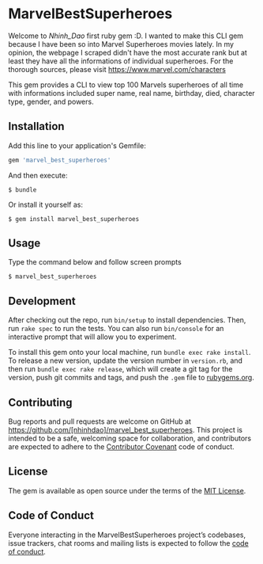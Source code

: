 # MarvelBestSuperheroes

Welcome to _Nhinh_Dao_ first ruby gem :D. I wanted to make this CLI gem because I have been so into Marvel Superheroes movies lately. In my opinion, the webpage I scraped didn't have the most accurate rank but at least they have all the informations of individual superheroes. For the thorough sources, please visit https://www.marvel.com/characters

This gem provides a CLI to view top 100 Marvels superheroes of all time with informations included super name, real name, birthday, died, character type, gender, and powers.

## Installation

Add this line to your application's Gemfile:

```ruby
gem 'marvel_best_superheroes'
```

And then execute:

    $ bundle

Or install it yourself as:

    $ gem install marvel_best_superheroes

## Usage

Type the command below and follow screen prompts

    $ marvel_best_superheroes


## Development

After checking out the repo, run `bin/setup` to install dependencies. Then, run `rake spec` to run the tests. You can also run `bin/console` for an interactive prompt that will allow you to experiment.

To install this gem onto your local machine, run `bundle exec rake install`. To release a new version, update the version number in `version.rb`, and then run `bundle exec rake release`, which will create a git tag for the version, push git commits and tags, and push the `.gem` file to [rubygems.org](https://rubygems.org).

## Contributing

Bug reports and pull requests are welcome on GitHub at https://github.com/[nhinhdao]/marvel_best_superheroes. This project is intended to be a safe, welcoming space for collaboration, and contributors are expected to adhere to the [Contributor Covenant](http://contributor-covenant.org) code of conduct.

## License

The gem is available as open source under the terms of the [MIT License](https://opensource.org/licenses/MIT).

## Code of Conduct

Everyone interacting in the MarvelBestSuperheroes project’s codebases, issue trackers, chat rooms and mailing lists is expected to follow the [code of conduct](https://github.com/[nhinhdao]/marvel_best_superheroes/blob/master/CODE_OF_CONDUCT.md).
